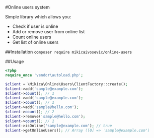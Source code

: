 #Online users system

Simple library which allows you:

   * Check if user is online
   * Add or remove user from online list
   * Count online users
   * Get list of online users

##Installation
`composer require mikicaivosevic/online-users`

##Usage

```php
<?php
require_once 'vendor\autoload.php';

$client = \Mikica\Online\Users\ClientFactory::create();
$client->add('sample@example.com');
$client->count(); // 1
$client->add('sample@example.com');
$client->count(); // 1
$client->add('sample@hello.com');
$client->count(); // 2
$client->remove('sample@hello.com');
$client->count(); // 1
$client->isOnline('sample@example.com'); // true
$client->getOnlineUsers(); // Array ([0] => 'sample@example.com')
```

